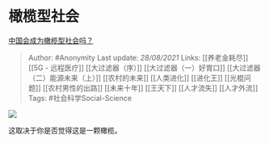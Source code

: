 # 橄榄型社会
[中国会成为橄榄型社会吗？](https://www.zhihu.com/question/318453539/answer/2088288762)

> Author: #Anonymity 
Last update: *28/08/2021* 
Links: [[养老金耗尽]] [[5G - 远程医疗]] [[大过滤器（序）]] [[大过滤器（一）好胃口]] [[大过滤器（二）能源未来（上）]] [[农村的未来]] [[人类进化]] [[进化王]] [[光棍问题]] [[农村男性的出路]] [[未来十年]] [[王天下]] [[人才流失]] [[人才外流]]
Tags: #社会科学Social-Science  


![](https://pic3.zhimg.com/50/v2-e5ce018359a9ee2f321cbadca4dbb046_720w.jpg?source=1940ef5c)

这取决于你是否觉得这是一颗橄榄。